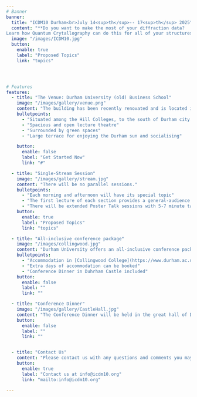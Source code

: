 ```yaml
---
# Banner
banner:
  title: "ICDM10 Durham<br>July 14<sup>th</sup>-- 17<sup>th</sup> 2025"
  content: "**Do you want to make the most of your diffraction data?
Learn how Quantum Crytallography can do this for all of your structures! The International Charge Density Meeting will be held in Durham, UK in July 2025.**"
  image: "/images/ICDM10.jpg"
  button:
    enable: true
    label: "Proposed Topics"
    link: "topics"




# Features
features:
  - title: "The Venue: Durham University (old) Business School"
    image: "/images/gallery/venue.png"
    content: "The building has been recently renovated and is located in green surroundings"
    bulletpoints:
      - "Situated among the Hill Colleges, to the south of Durham city centre"
      - "Spacious and open lecture theatre"
      - "Surrounded by green spaces"
      - "Large terrace for enjoying the Durham sun and socialising"

    button:
      enable: false
      label: "Get Started Now"
      link: "#"

  - title: "Single-Stream Session"
    image: "/images/gallery/stream.jpg"
    content: "There will be no parallel sessions."
    bulletpoints:
      - "Each morning and afternoon will have its special topic"
      - "The first lecture of each section provides a general-audience introduction to the topic"
      - "There will be extended Poster Talk sessions with 5-7 minute talks"
    button:
      enable: true
      label: "Proposed Topics"
      link: "topics"  

  - title: "All-inclusive conference package"
    image: "/images/collingwood.jpg"
    content: "Durham University offers an all-inclusive conference package at competitive rates. Accommodation, breakfast, tea/coffee, and lunch will all be included in the conference fee."
    bulletpoints:
      - "Accommodation in [Collingwood College](https://www.durham.ac.uk/colleges-and-student-experience/colleges/collingwood/), near the conference venue"
      - "Extra days of accommodation can be booked"
      - "Conference Dinner in Duhrham Castle included"
    button:
      enable: false
      label: ""
      link: ""

  - title: "Conference Dinner"
    image: "/images/gallery/CastleHall.jpg"
    content: "The Conference Dinner will be held in the great hall of Durham Castle"
    button:
      enable: false
      label: ""
      link: ""


  - title: "Contact Us"
    content: "Please contact us with any questions and comments you may have."
    button:
      enable: true
      label: "Contact us at info@icdm10.org"
      link: "mailto:info@icdm10.org"

---
```

